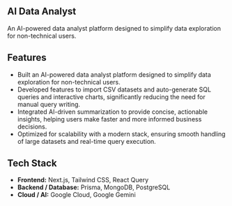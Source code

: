 ## AI Data Analyst

An AI-powered data analyst platform designed to simplify data exploration for non-technical users.

## Features

- Built an AI-powered data analyst platform designed to simplify data exploration for non-technical users.
- Developed features to import CSV datasets and auto-generate SQL queries and interactive charts, significantly reducing the need for manual query writing.
- Integrated AI-driven summarization to provide concise, actionable insights, helping users make faster and more informed business decisions.
- Optimized for scalability with a modern stack, ensuring smooth handling of large datasets and real-time query execution.

## Tech Stack

- **Frontend:** Next.js, Tailwind CSS, React Query
- **Backend / Database:** Prisma, MongoDB, PostgreSQL
- **Cloud / AI:** Google Cloud, Google Gemini
